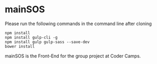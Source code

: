 # mainSOS

Please run the following commands in the command line after cloning
    
    npm install
    npm install gulp-cli -g
    npm install gulp gulp-sass --save-dev
    bower install

mainSOS is the Front-End for the group project at Coder Camps.
